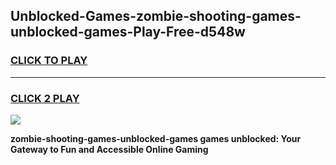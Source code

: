 
## Unblocked-Games-zombie-shooting-games-unblocked-games-Play-Free-d548w
<h3>
<a href="https://premium76.site?title=zombie-shooting-games-unblocked-games&ref=17A">CLICK TO PLAY</a></h3>
<hr>

<h3>
<a href="https://premium76.site?title=zombie-shooting-games-unblocked-games&ref=17A">CLICK 2 PLAY</a>
  
</h3>

<a href="https://premium76.site?title=zombie-shooting-games-unblocked-games&ref=17A"><img src="https://clearcache.store/games.png"></a>


**zombie-shooting-games-unblocked-games games unblocked: Your Gateway to Fun and Accessible Online Gaming**
